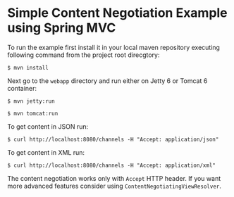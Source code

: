 # Simple Content Negotiation Example using Spring MVC

To run the example first install it in your local maven repository
executing following command from the project root direcgtory:

    $ mvn install

Next go to the ``webapp`` directory and run either on Jetty 6 or
Tomcat 6 container:

    $ mvn jetty:run

    $ mvn tomcat:run

To get content in JSON run:

    $ curl http://localhost:8080/channels -H "Accept: application/json"

To get content in XML run:

    $ curl http://localhost:8080/channels -H "Accept: application/xml"

The content negotiation works only with ``Accept`` HTTP header. If you
want more advanced features consider using ``ContentNegotiatingViewResolver``.
